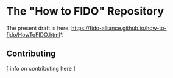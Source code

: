# The "How to FIDO" Repository

The present draft is here: https://fido-alliance.github.io/how-to-fido/HowToFIDO.html*.

## Contributing

[ info on contributing here ]




